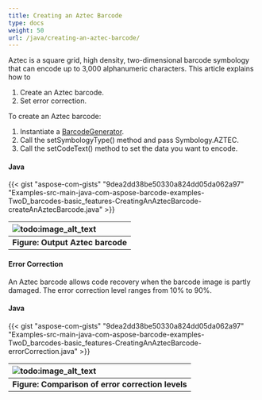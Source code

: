 ```yaml
---
title: Creating an Aztec Barcode
type: docs
weight: 50
url: /java/creating-an-aztec-barcode/
---
```


Aztec is a square grid, high density, two-dimensional barcode symbology that can encode up to 3,000 alphanumeric characters. 
This article explains how to

1. Create an Aztec barcode.
1. Set error correction.

To create an Aztec barcode:

1. Instantiate a [BarcodeGenerator](https://apireference.aspose.com/java/barcode/com.aspose.barcode.generation/BarcodeGenerator).
1. Call the setSymbologyType() method and pass Symbology.AZTEC.
1. Call the setCodeText() method to set the data you want to encode.
#### **Java**
{{< gist "aspose-com-gists" "9dea2dd38be50330a824dd05da062a97" "Examples-src-main-java-com-aspose-barcode-examples-TwoD_barcodes-basic_features-CreatingAnAztecBarcode-createAnAztecBarcode.java" >}}

|![todo:image_alt_text](http://i.imgur.com/0PCmJzY.png)|
| :- |
|**Figure: Output Aztec barcode**|
#### **Error Correction**
An Aztec barcode allows code recovery when the barcode image is partly damaged. The error correction level ranges from 10% to 90%.
#### **Java**
{{< gist "aspose-com-gists" "9dea2dd38be50330a824dd05da062a97" "Examples-src-main-java-com-aspose-barcode-examples-TwoD_barcodes-basic_features-CreatingAnAztecBarcode-errorCorrection.java" >}}

|![todo:image_alt_text](http://i.imgur.com/DmUG1B4.png)|
| :- |
|**Figure: Comparison of error correction levels**|

